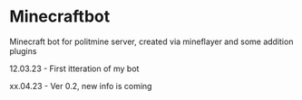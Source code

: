 # Minecraftbot
Minecraft bot for politmine server, created via mineflayer and some addition plugins

12.03.23 - First itteration of my bot

xx.04.23 - Ver 0.2, new info is coming
